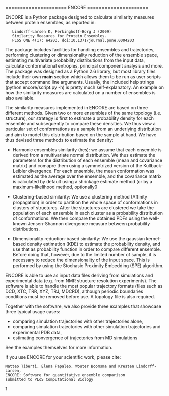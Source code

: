 ===================== ENCORE =====================

ENCORE is a Python package designed to calculate similarity measures between
protein ensembles, as reported in:

       Lindorff-Larsen K, Ferkinghoff-Borg J (2009) 
       Similarity Measures for Protein Ensembles. 
       PLoS ONE 4(1): e4203. doi:10.1371/journal.pone.0004203

The package includes facilities for handling ensembles and trajectories,
performing clustering or dimensionality reduction of the ensemble space,
estimating multivariate probability distributions from the input data, calculate
conformational entropies, principal component analysis and more. The package was
designed as a Python 2.6 library, but most library files include their own
__main__ section which allows them to be run as user scripts that accept command
line arguments. Usually, the included help strings (python encore/script.py -h)
is pretty much self-explanatory. An example on how the similarity measures are
calculated on a number of ensembles is also available.

The similarity measures implemented in ENCORE are based on three different
methods. Given two or more ensembles of the same topology (i.e. structure),
our strategy is first to estimate a probability density for each ensemble and
subsequently to compare these densities. We thus view a particular set of
conformations as a sample from an underlying distribution and aim to model
this distribution based on the sample at hand. We have thus devised three
methods to estimate the density:

* Harmonic ensembles similarity (hes):    we assume that each ensemble is
derived from a multivariate normal distribution. We thus estimate the
parameters for the distribution of each ensemble (mean and covariance matrix)
and comapre them using a symmetrized version of the Kullback-Leibler
divergence. For each ensemble, the mean conformation was estimated as the
average over the ensemble, and the covariance matrix is calculated by default
using a shrinkage estimate method (or by a maximum-likelihood method,
optionally0

* Clustering-based similarity: We use a clustering method (Affinity propagation)
in order to partition the whole space of conformations in clusters of
structures. After the structures are clustered we take the population of each
ensemble in each cluster as a probability distribution of conformations. We
then compare the obtained PDFs using the well-known Jensen-Shannon divergence
measure between probability distributions.

* Dimensionality reduction-based similarity: We use the gaussian kernel-based
density estimation (KDE) to estimate the probability density, and use that as
probability function in order to compare different ensemble. Before doing
that, however, due to the limited number of sample, it is necessary to reduce
the dimensionality of the input space. This is performed by using the
Stochasic Proximity Embedding (SPE) algorithm.

ENCORE is able to use as input data files deriving from simulations and
experimental data (e.g. from NMR structure resolution experiments). The
software is able to handle the most popular trajectory formats  (files such as
DCD, XTC, TRR, XYZ, TRJ, MDCRD), although periodic boundaries conditions must
be removed before use. A topology file is also required.

Together with the software, we also provide three examples that showcase three
typical usage cases:

* comparing simulation trajectories with other trajectories alone, 
* comparing simulation trajectories with other simulation trajectories and 
experimental PDB data, 
* estimating convergence of trajectories from MD simulations

See the examples themselves for more information.

If you use ENCORE for your scientific work, please cite:

	Matteo Tiberti, Elena Papaleo, Wouter Boomsma and Kresten Lindorff-Larsen,
	ENCORE: Software for quantitative ensemble comparison
	submitted to PLoS Computational Biology



1
